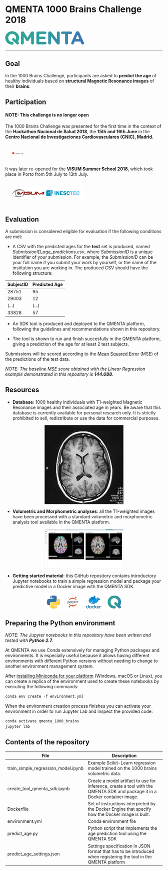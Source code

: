 # QMENTA 1000 Brains Challenge 2018

<img src="assets/qmenta_logo.png" alt="QMENTA" style="width: 50%">

----------------

## Goal

In the 1000 Brains Challenge, participants are asked to **predict the age** of healthy individuals based on **structural Magnetic Resonance images** of their **brains**.

## Participation

#### NOTE: This challenge is no longer open

The 1000 Brains Challenge was presented for the first time in the context of the **Hackathon Nacional de Salud 2018**, the **15th and 16th June** in the **Centro Nacional de Investigaciones Cardiovasculares (CNIC), Madrid.** 

<div style="width: 100%; overflow: hidden;">
  <div style="float: left; width: 15%; padding: 20px">
    <img src="assets/hackaton_salud_logo.png" alt="Hackaton Salud" style="width: 50%">
  </div>
  <div style="float: left; width: 15%;">
    
  </div>
</div>

It was later re-opened for the **[VISUM Summer School 2018](http://visum.inesctec.pt/)**, which took place in Porto from 5th July to 13th July. 

<div style="width: 100%; overflow: hidden;">
  <div style="float: left; width: 45%; padding: 20px">
    <img src="assets/visum2018.png" alt="Hackaton Salud" style="width: 100%">
  </div>
  <div style="float: left; width: 45%;">
    
  </div>
</div>

## Evaluation

A submission is considered eligible for evaluation if the following conditions are met:

- A CSV with the predicted ages for the **test** set is produced, named *SubmissionID_age_predictions.csv*, where *SubmissionID* is a unique identifier of your submission. For example, the *SubmissionID* can be your full name if you submit your work by yourself, or the name of the institution you are working in. The produced CSV should have the following structure:

SubjectID | Predicted Age
--------- | -------------
28751 | 95
29003 | 12
(...) | (...)
33828 | 57

- An SDK tool is produced and deployed to the QMENTA platform, following the guidelines and recommendations shown in this repository.

- The tool is shown to run and finish succesfully in the QMENTA platform, giving a prediction of the age for at least 2 test subjects.


Submissions will be scored according to the [Mean Squared Error](http://scikit-learn.org/stable/modules/model_evaluation.html#mean-squared-error) (MSE) of the predictions of the test data.

_NOTE: The baseline MSE score obtained with the Linear Regression example demonstrated in this repository is **144.088**_.

## Resources

- **Database**: 1000 healthy individuals with T1-weighted Magnetic Resonance images and their associated age in years. Be aware that this database is currently available for personal research only. It is strictly prohibited to sell, redistribute or use the data for commercial purposes.

<img src="assets/t1_w.jpg" alt="T1-Weighted" style="display: block; margin-left: auto; margin-right: auto; width: 50%">

- **Volumetric and Morphometric analyses**: all the T1-weighted images have been processed with a standard volumetric and morphometric analysis tool available in the QMENTA platform.

<img src="assets/vol_morph_analysis.png" alt="Volumetric and Morphometric Analysis" style="display: block; margin-left: auto; margin-right: auto; width: 50%">

- **Getting started material**: this GitHub repository contains introductory Jupyter notebooks to train a simple regression model and package your predictive model in a Docker image with the QMENTA SDK.

<img src="assets/getting_started.png" alt="Getting started material" style="display: block; margin-left: auto; margin-right: auto; width: 50%">


## Preparing the Python environment

_NOTE_: _The Jupyter notebooks in this repository have been written and tested with **Python 2.7**._

At QMENTA we use Conda extensively for managing Python packages and environments. It is especially useful because it allows having different environments with different Python versions without needing to change to another environment management system. 

After [installing Miniconda for your platform](https://conda.io/docs/user-guide/install/index.html) (Windows, macOS or Linux), you can create a replica of the environment used to create these notebooks by executing the following commands:
```s
conda env create -f environment.yml
```

When the environment creation process finishes you can activate your environment in order to run Jupyter Lab and inspect the provided code:
```s
conda activate qmenta_1000_brains
jupyter lab
```

## Contents of the repository

File | Description
---- | -------------
train_simple_regression_model.ipynb | Example Scikit-Learn regression model trained on the 1000 brains volumetric data.
create_tool_qmenta_sdk.ipynb | Create a model artifact to use for inference, create a tool with the QMENTA SDK and package it in a Docker container image. 
Dockerfile | Set of instructions interpreted by the Docker Engine that specify how the Docker image is built.
environment.yml | Conda environment file
predict_age.py | Python script that implements the age prediction tool using the QMENTA SDK
predict_age_settings.json | Settings specification in JSON format that has to be introduced when registering the tool in the QMENTA platform
